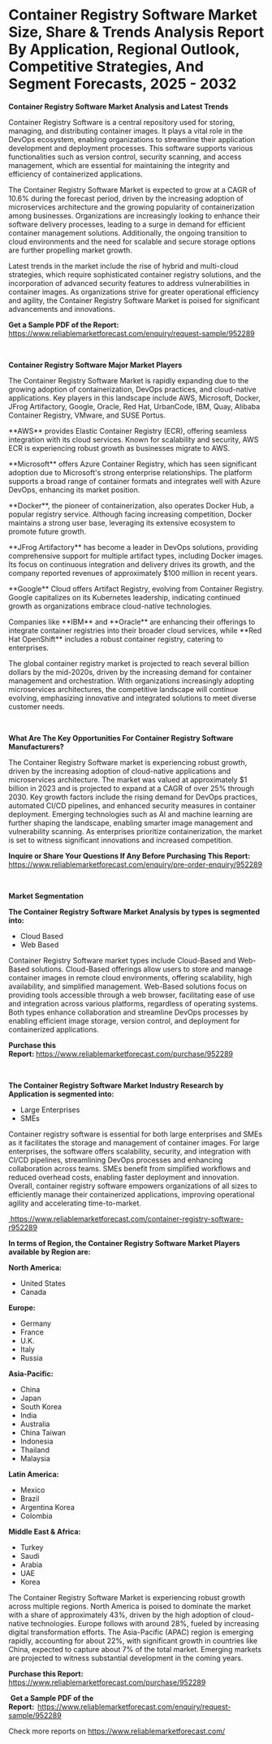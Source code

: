 <p><h1>Container Registry Software Market Size, Share & Trends Analysis Report By Application, Regional Outlook, Competitive Strategies, And Segment Forecasts, 2025 - 2032</h1></p><p><strong>Container Registry Software Market Analysis and Latest Trends</strong></p>
<p><p>Container Registry Software is a central repository used for storing, managing, and distributing container images. It plays a vital role in the DevOps ecosystem, enabling organizations to streamline their application development and deployment processes. This software supports various functionalities such as version control, security scanning, and access management, which are essential for maintaining the integrity and efficiency of containerized applications.</p><p>The Container Registry Software Market is expected to grow at a CAGR of 10.6% during the forecast period, driven by the increasing adoption of microservices architecture and the growing popularity of containerization among businesses. Organizations are increasingly looking to enhance their software delivery processes, leading to a surge in demand for efficient container management solutions. Additionally, the ongoing transition to cloud environments and the need for scalable and secure storage options are further propelling market growth. </p><p>Latest trends in the market include the rise of hybrid and multi-cloud strategies, which require sophisticated container registry solutions, and the incorporation of advanced security features to address vulnerabilities in container images. As organizations strive for greater operational efficiency and agility, the Container Registry Software Market is poised for significant advancements and innovations.</p></p>
<p><strong>Get a Sample PDF of the Report:&nbsp;</strong> <a href="https://www.reliablemarketforecast.com/enquiry/request-sample/952289?utm_campaign=3029&utm_medium=2&utm_source=Github&utm_content=ia&utm_term=06032025&utm_id=container-registry-software">https://www.reliablemarketforecast.com/enquiry/request-sample/952289</a></p>
<p>&nbsp;</p>
<p><strong>Container Registry Software Major Market Players</strong></p>
<p><p>The Container Registry Software Market is rapidly expanding due to the growing adoption of containerization, DevOps practices, and cloud-native applications. Key players in this landscape include AWS, Microsoft, Docker, JFrog Artifactory, Google, Oracle, Red Hat, UrbanCode, IBM, Quay, Alibaba Container Registry, VMware, and SUSE Portus.</p><p>**AWS** provides Elastic Container Registry (ECR), offering seamless integration with its cloud services. Known for scalability and security, AWS ECR is experiencing robust growth as businesses migrate to AWS.</p><p>**Microsoft** offers Azure Container Registry, which has seen significant adoption due to Microsoft's strong enterprise relationships. The platform supports a broad range of container formats and integrates well with Azure DevOps, enhancing its market position.</p><p>**Docker**, the pioneer of containerization, also operates Docker Hub, a popular registry service. Although facing increasing competition, Docker maintains a strong user base, leveraging its extensive ecosystem to promote future growth.</p><p>**JFrog Artifactory** has become a leader in DevOps solutions, providing comprehensive support for multiple artifact types, including Docker images. Its focus on continuous integration and delivery drives its growth, and the company reported revenues of approximately $100 million in recent years.</p><p>**Google** Cloud offers Artifact Registry, evolving from Container Registry. Google capitalizes on its Kubernetes leadership, indicating continued growth as organizations embrace cloud-native technologies.</p><p>Companies like **IBM** and **Oracle** are enhancing their offerings to integrate container registries into their broader cloud services, while **Red Hat OpenShift** includes a robust container registry, catering to enterprises.</p><p>The global container registry market is projected to reach several billion dollars by the mid-2020s, driven by the increasing demand for container management and orchestration. With organizations increasingly adopting microservices architectures, the competitive landscape will continue evolving, emphasizing innovative and integrated solutions to meet diverse customer needs.</p></p>
<p>&nbsp;</p>
<p><strong>What Are The Key Opportunities For Container Registry Software Manufacturers?</strong></p>
<p><p>The Container Registry Software market is experiencing robust growth, driven by the increasing adoption of cloud-native applications and microservices architecture. The market was valued at approximately $1 billion in 2023 and is projected to expand at a CAGR of over 25% through 2030. Key growth factors include the rising demand for DevOps practices, automated CI/CD pipelines, and enhanced security measures in container deployment. Emerging technologies such as AI and machine learning are further shaping the landscape, enabling smarter image management and vulnerability scanning. As enterprises prioritize containerization, the market is set to witness significant innovations and increased competition.</p></p>
<p><strong>Inquire or Share Your Questions If Any Before Purchasing This Report:</strong> <a href="https://www.reliablemarketforecast.com/enquiry/pre-order-enquiry/952289?utm_campaign=3029&utm_medium=2&utm_source=Github&utm_content=ia&utm_term=06032025&utm_id=container-registry-software">https://www.reliablemarketforecast.com/enquiry/pre-order-enquiry/952289</a></p>
<p>&nbsp;</p>
<p><strong>Market Segmentation</strong></p>
<p><strong>The Container Registry Software Market Analysis by types is segmented into:</strong></p>
<p><ul><li>Cloud Based</li><li>Web Based</li></ul></p>
<p><p>Container Registry Software market types include Cloud-Based and Web-Based solutions. Cloud-Based offerings allow users to store and manage container images in remote cloud environments, offering scalability, high availability, and simplified management. Web-Based solutions focus on providing tools accessible through a web browser, facilitating ease of use and integration across various platforms, regardless of operating systems. Both types enhance collaboration and streamline DevOps processes by enabling efficient image storage, version control, and deployment for containerized applications.</p></p>
<p><strong>Purchase this Report:&nbsp;</strong><a href="https://www.reliablemarketforecast.com/purchase/952289?utm_campaign=3029&utm_medium=2&utm_source=Github&utm_content=ia&utm_term=06032025&utm_id=container-registry-software">https://www.reliablemarketforecast.com/purchase/952289</a></p>
<p>&nbsp;</p>
<p><strong>The Container Registry Software Market Industry Research by Application is segmented into:</strong></p>
<p><ul><li>Large Enterprises</li><li>SMEs</li></ul></p>
<p><p>Container registry software is essential for both large enterprises and SMEs as it facilitates the storage and management of container images. For large enterprises, the software offers scalability, security, and integration with CI/CD pipelines, streamlining DevOps processes and enhancing collaboration across teams. SMEs benefit from simplified workflows and reduced overhead costs, enabling faster deployment and innovation. Overall, container registry software empowers organizations of all sizes to efficiently manage their containerized applications, improving operational agility and accelerating time-to-market.</p></p>
<p><a href="https://www.reliablemarketforecast.com/container-registry-software-r952289?utm_campaign=3029&utm_medium=2&utm_source=Github&utm_content=ia&utm_term=06032025&utm_id=container-registry-software">&nbsp;https://www.reliablemarketforecast.com/container-registry-software-r952289</a></p>
<p><strong>In terms of Region, the Container Registry Software Market Players available by Region are:</strong></p>
<p>
    <p> <strong> North America: </strong>
        <ul>
            <li>United States</li>
            <li>Canada</li>
        </ul>
        </p> 
    <p> <strong> Europe: </strong>
        <ul>
            <li>Germany</li>
            <li>France</li>
            <li>U.K.</li>
            <li>Italy</li>
            <li>Russia</li>
        </ul>
        </p> 
    <p> <strong> Asia-Pacific: </strong>
        <ul>
            <li>China</li>
            <li>Japan</li>
            <li>South Korea</li>
            <li>India</li>
            <li>Australia</li>
            <li>China Taiwan</li>
            <li>Indonesia</li>
            <li>Thailand</li>
            <li>Malaysia</li>
        </ul>
        </p> 
    <p> <strong> Latin America: </strong>
        <ul>
            <li>Mexico</li>
            <li>Brazil</li>
            <li>Argentina Korea</li>
            <li>Colombia</li>
        </ul>
        </p> 
    <p> <strong> Middle East & Africa: </strong>
        <ul>
            <li>Turkey</li>
            <li>Saudi</li>
            <li>Arabia</li>
            <li>UAE</li>
            <li>Korea</li>
        </ul>
    </p>
    </p>
<p><p>The Container Registry Software Market is experiencing robust growth across multiple regions. North America is poised to dominate the market with a share of approximately 43%, driven by the high adoption of cloud-native technologies. Europe follows with around 28%, fueled by increasing digital transformation efforts. The Asia-Pacific (APAC) region is emerging rapidly, accounting for about 22%, with significant growth in countries like China, expected to capture about 7% of the total market. Emerging markets are projected to witness substantial development in the coming years.</p></p>
<p><strong>Purchase this Report: </strong><a href="https://www.reliablemarketforecast.com/purchase/952289?utm_campaign=3029&utm_medium=2&utm_source=Github&utm_content=ia&utm_term=06032025&utm_id=container-registry-software">https://www.reliablemarketforecast.com/purchase/952289</a></p>
<p>&nbsp;<strong>Get a Sample PDF of the Report:&nbsp;&nbsp;</strong><a href="https://www.reliablemarketforecast.com/enquiry/request-sample/952289?utm_campaign=3029&utm_medium=2&utm_source=Github&utm_content=ia&utm_term=06032025&utm_id=container-registry-software">https://www.reliablemarketforecast.com/enquiry/request-sample/952289</a></p>
<p><strong></strong></p>
<p>Check more reports on <a href="https://www.reliablemarketforecast.com/?utm_campaign=3029&utm_medium=2&utm_source=Github&utm_content=ia&utm_term=06032025&utm_id=container-registry-software">https://www.reliablemarketforecast.com/</a></p>